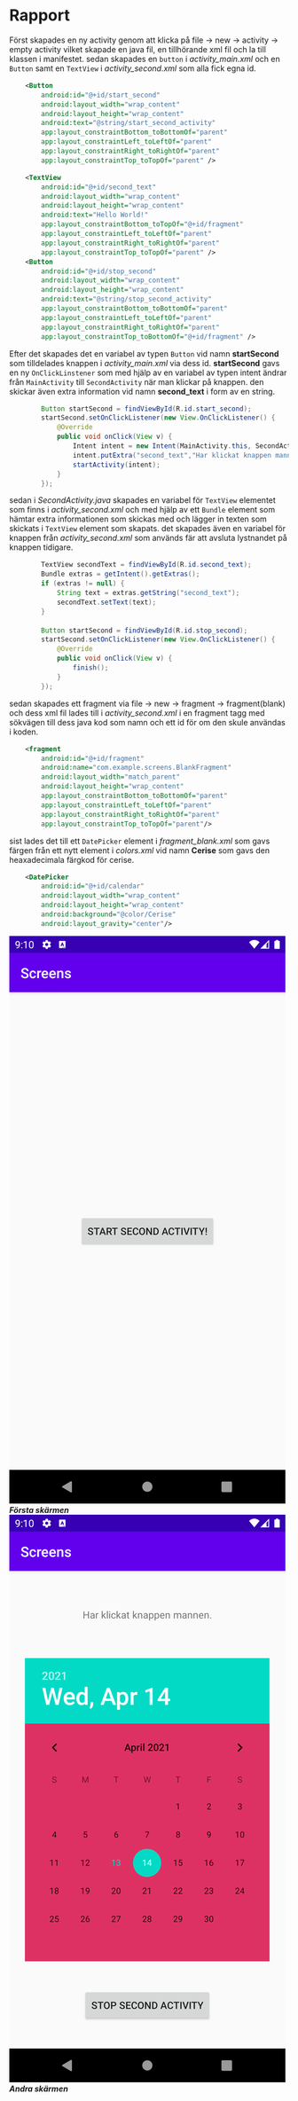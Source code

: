 
# Rapport
Först skapades en ny activity genom att klicka på file -> new -> activity -> empty activity vilket skapade en java fil, en tillhörande xml fil och la till klassen i manifestet.
sedan skapades en `button` i _activity_main.xml_ och en `Button` samt en `TextView` i _activity_second.xml_ som alla fick egna id.
```xml
    <Button
        android:id="@+id/start_second"
        android:layout_width="wrap_content"
        android:layout_height="wrap_content"
        android:text="@string/start_second_activity"
        app:layout_constraintBottom_toBottomOf="parent"
        app:layout_constraintLeft_toLeftOf="parent"
        app:layout_constraintRight_toRightOf="parent"
        app:layout_constraintTop_toTopOf="parent" />
```
```xml
    <TextView
        android:id="@+id/second_text"
        android:layout_width="wrap_content"
        android:layout_height="wrap_content"
        android:text="Hello World!"
        app:layout_constraintBottom_toTopOf="@+id/fragment"
        app:layout_constraintLeft_toLeftOf="parent"
        app:layout_constraintRight_toRightOf="parent"
        app:layout_constraintTop_toTopOf="parent" />
    <Button
        android:id="@+id/stop_second"
        android:layout_width="wrap_content"
        android:layout_height="wrap_content"
        android:text="@string/stop_second_activity"
        app:layout_constraintBottom_toBottomOf="parent"
        app:layout_constraintLeft_toLeftOf="parent"
        app:layout_constraintRight_toRightOf="parent"
        app:layout_constraintTop_toBottomOf="@+id/fragment" />
```
Efter det skapades det en variabel av typen `Button` vid namn **startSecond** som tilldelades knappen i _activity_main.xml_ via dess id. **startSecond** gavs en ny `OnClickLinstener` som med hjälp av en variabel av typen intent ändrar från `MainActivity` till `SecondActivity` när man klickar på knappen.
den skickar även extra information vid namn **second_text** i form av en string.
```java
        Button startSecond = findViewById(R.id.start_second);
        startSecond.setOnClickListener(new View.OnClickListener() {
            @Override
            public void onClick(View v) {
                Intent intent = new Intent(MainActivity.this, SecondActivity.class);
                intent.putExtra("second_text","Har klickat knappen mannen.");
                startActivity(intent);
            }
        });
```
sedan i _SecondActivity.java_ skapades en variabel för `TextView` elementet som finns i _activity_second.xml_  och med hjälp av ett `Bundle` element som hämtar extra informationen som skickas med och lägger in texten som skickats i `TextView` element som skapats.
det skapades även en variabel för knappen från _activity_second.xml_ som används fär att avsluta lystnandet på knappen tidigare. 
```java
        TextView secondText = findViewById(R.id.second_text);
        Bundle extras = getIntent().getExtras();
        if (extras != null) {
            String text = extras.getString("second_text");
            secondText.setText(text);
        }

        Button startSecond = findViewById(R.id.stop_second);
        startSecond.setOnClickListener(new View.OnClickListener() {
            @Override
            public void onClick(View v) {
                finish();
            }
        });
```
sedan skapades ett fragment via file -> new -> fragment -> fragment(blank) och dess xml fil lades till i _activity_second.xml_ i en fragment tagg med sökvägen till dess java kod som namn och ett id för om den skule användas i koden.
```xml
    <fragment
        android:id="@+id/fragment"
        android:name="com.example.screens.BlankFragment"
        android:layout_width="match_parent"
        android:layout_height="wrap_content"
        app:layout_constraintBottom_toBottomOf="parent"
        app:layout_constraintLeft_toLeftOf="parent"
        app:layout_constraintRight_toRightOf="parent"
        app:layout_constraintTop_toTopOf="parent"/>
```
sist lades det till ett `DatePicker` element i _fragment_blank.xml_ som gavs färgen från ett nytt element i _colors.xml_ vid namn **Cerise** som gavs den heaxadecimala färgkod för cerise.
```xml
    <DatePicker
        android:id="@+id/calendar"
        android:layout_width="wrap_content"
        android:layout_height="wrap_content"
        android:background="@color/Cerise"
        android:layout_gravity="center"/>
```
![](Screenshot_Main.png)
_**Första skärmen**_
![](Screenshot_SecondScreen.png)
_**Andra skärmen**_